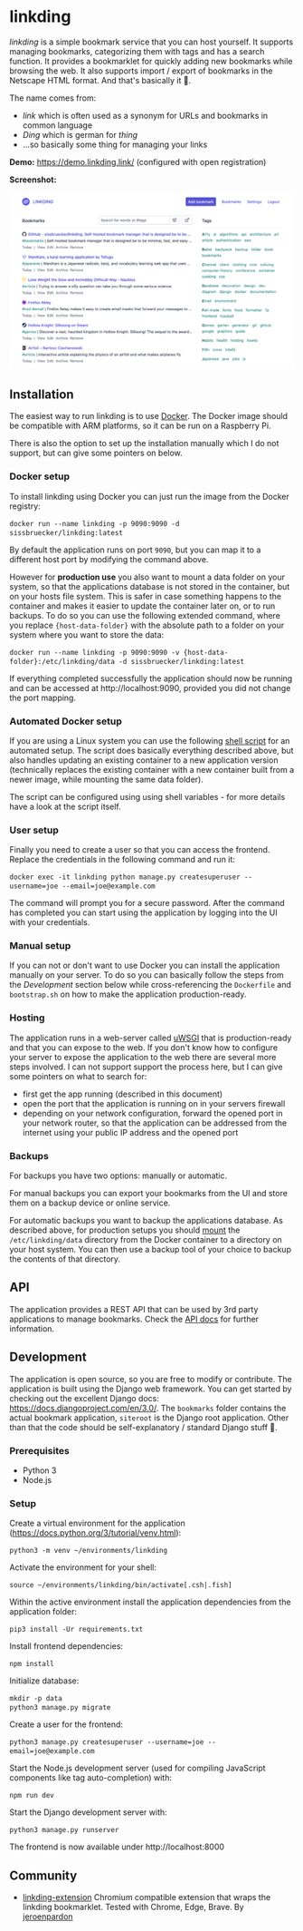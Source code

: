 #  linkding

*linkding* is a simple bookmark service that you can host yourself. It supports managing bookmarks, categorizing them with tags and has a search function. It provides a bookmarklet for quickly adding new bookmarks while browsing the web. It also supports import / export of bookmarks in the Netscape HTML format. And that's basically it 🙂.

The name comes from:
- *link* which is often used as a synonym for URLs and bookmarks in common language
- *Ding* which is german for *thing*
- ...so basically some thing for managing your links

**Demo:** https://demo.linkding.link/ (configured with open registration)

**Screenshot:**

![Screenshot](/docs/linkding-screenshot.png?raw=true "Screenshot")

## Installation

The easiest way to run linkding is to use [Docker](https://docs.docker.com/get-started/).  The Docker image should be compatible with ARM platforms, so it can be run on a Raspberry Pi.

There is also the option to set up the installation manually which I do not support, but can give some pointers on below.

###  Docker setup

To install linkding using Docker you can just run the image from the Docker registry:
```
docker run --name linkding -p 9090:9090 -d sissbruecker/linkding:latest
```
By default the application runs on port `9090`, but you can map it to a different host port by modifying the command above.

However for **production use** you also want to mount a data folder on your system, so that the applications database is not stored in the container, but on your hosts file system. This is safer in case something happens to the container and makes it easier to update the container later on, or to run backups. To do so you can use the following extended command, where you replace `{host-data-folder}` with the absolute path to a folder on your system where you want to store the data:
```
docker run --name linkding -p 9090:9090 -v {host-data-folder}:/etc/linkding/data -d sissbruecker/linkding:latest
```

If everything completed successfully the application should now be running and can be accessed at http://localhost:9090, provided you did not change the port mapping. 

### Automated Docker setup

If you are using a Linux system you can use the following [shell script](https://github.com/sissbruecker/linkding/blob/master/install-linkding.sh) for an automated setup. The script does basically everything described above, but also handles updating an existing container to a new application version (technically replaces the existing container with a new container built from a newer image, while mounting the same data folder).

The script can be configured using using shell variables - for more details have a look at the script itself.

### User setup

Finally you need to create a user so that you can access the frontend. Replace the credentials in the following command and run it:
```
docker exec -it linkding python manage.py createsuperuser --username=joe --email=joe@example.com
```
The command will prompt you for a secure password. After the command has completed you can start using the application by logging into the UI with your credentials.

### Manual setup

If you can not or don't want to use Docker you can install the application manually on your server. To do so you can basically follow the steps from the *Development* section below while cross-referencing the `Dockerfile` and `bootstrap.sh` on how to make the application production-ready.

### Hosting

The application runs in a web-server called [uWSGI](https://uwsgi-docs.readthedocs.io/en/latest/) that is production-ready and that you can expose to the web. If you don't know how to configure your server to expose the application to the web there are several more steps involved. I can not support support the process here, but I can give some pointers on what to search for:
- first get the app running (described in this document)
- open the port that the application is running on in your servers firewall
- depending on your network configuration, forward the opened port in your network router, so that the application can be addressed from the internet using your public IP address and the opened port

### Backups

For backups you have two options: manually or automatic.

For manual backups you can export your bookmarks from the UI and store them on a backup device or online service.

For automatic backups you want to backup the applications database. As described above, for production setups you should [mount](https://stackoverflow.com/questions/23439126/how-to-mount-a-host-directory-in-a-docker-container) the `/etc/linkding/data` directory from the Docker container to a directory on your host system. You can then use a backup tool of your choice to backup the contents of that directory.

## API

The application provides a REST API that can be used by 3rd party applications to manage bookmarks. Check the [API docs](./api.md) for further information.

## Development

The application is open source, so you are free to modify or contribute. The application is built using the Django web framework. You can get started by checking out the excellent Django docs: https://docs.djangoproject.com/en/3.0/. The `bookmarks` folder contains the actual bookmark application, `siteroot` is the Django root application. Other than that the code should be self-explanatory / standard Django stuff 🙂.

### Prerequisites
- Python 3
- Node.js

### Setup

Create a virtual environment for the application (https://docs.python.org/3/tutorial/venv.html):
```
python3 -m venv ~/environments/linkding
```
Activate the environment for your shell:
```
source ~/environments/linkding/bin/activate[.csh|.fish]
```
Within the active environment install the application dependencies from the application folder:
```
pip3 install -Ur requirements.txt
```
Install frontend dependencies:
```
npm install
```
Initialize database:
```
mkdir -p data
python3 manage.py migrate
```
Create a user for the frontend:
```
python3 manage.py createsuperuser --username=joe --email=joe@example.com
```
Start the Node.js development server (used for compiling JavaScript components like tag auto-completion) with:
```
npm run dev
```
Start the Django development server with:
```
python3 manage.py runserver
```
The frontend is now available under http://localhost:8000

## Community

- [linkding-extension](https://github.com/jeroenpardon/linkding-extension) Chromium compatible extension that wraps the linkding bookmarklet. Tested with Chrome, Edge, Brave. By [jeroenpardon](https://github.com/jeroenpardon)